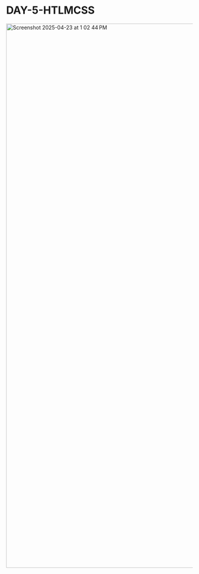 # DAY-5-HTLMCSS
<img width="1470" alt="Screenshot 2025-04-23 at 1 02 44 PM" src="https://github.com/user-attachments/assets/1d74a521-2026-4cff-8c17-ecd246d10f8d" />
